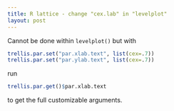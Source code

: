 ```yaml
---
title: R lattice - change "cex.lab" in "levelplot"
layout: post
---
```


Cannot be done within `levelplot()` but with

```r
trellis.par.set("par.xlab.text", list(cex=.7))
trellis.par.set("par.ylab.text", list(cex=.7))
```

run

```r
trellis.par.get()$par.xlab.text
```

to get the full customizable arguments.